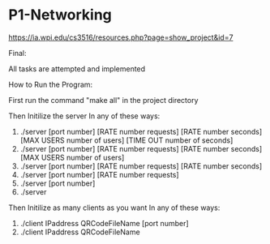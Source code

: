# P1-Networking
https://ia.wpi.edu/cs3516/resources.php?page=show_project&id=7

Final:

All tasks are attempted and implemented

How to Run the Program:

First run the command "make all" in the project directory

Then Initilize the server In any of these ways:

1) ./server  [port number]  [RATE number requests] [RATE number seconds] [MAX USERS number of users]  [TIME OUT number of seconds]
2) ./server  [port number]  [RATE number requests] [RATE number seconds] [MAX USERS number of users]
3) ./server  [port number]  [RATE number requests] [RATE number seconds]
4) ./server  [port number]  [RATE number requests]
5) ./server  [port number]  
6) ./server  

Then Initilize as many clients as you want In any of these ways:
1) ./client IPaddress QRCodeFileName [port number]
2) ./client IPaddress QRCodeFileName
